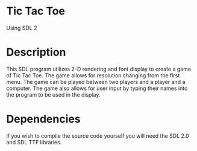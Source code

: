 # Tic Tac Toe

Using SDL 2

# Description

This SDL program utilizes 2-D rendering and font display to create a game of Tic Tac Toe. The game allows for resolution changing from 
the first menu. The game can be played between two players and a player and a computer. The game also allows for user input by typing 
their names into the program to be used in the display. 


# Dependencies

If you wish to compile the source code yourself you will need the SDL 2.0 and SDL TTF libraries.


